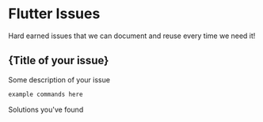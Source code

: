 # Flutter Issues
Hard earned issues that we can document and reuse every time we need it!

## {Title of your issue}
Some description of your issue
```bat
example commands here
```
Solutions you've found
